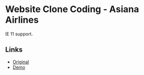 # Website Clone Coding - Asiana Airlines

IE 11 support.

## Links

- [Original](https://flyasiana.com/C/KR/KO/index)
- [Demo](https://hungry-pare-30fd74.netlify.app)
